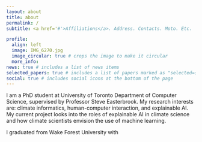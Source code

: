 ```yaml
---
layout: about
title: about
permalink: /
subtitle: <a href='#'>Affiliations</a>. Address. Contacts. Moto. Etc.

profile:
  align: left
  image: IMG_6270.jpg
  image_circular: true # crops the image to make it circular
  more_info: 
news: true # includes a list of news items
selected_papers: true # includes a list of papers marked as "selected={true}"
social: true # includes social icons at the bottom of the page
---
```


I am a PhD student at University of Toronto Department of Computer Science, supervised by Professor Steve Easterbrook. My research interests are: climate informatics, human-computer interaction, and explainable AI. My current project looks into the roles of explainable AI in climate science and how climate scientists envision the use of machine learning. 

I graduated from Wake Forest University with 
